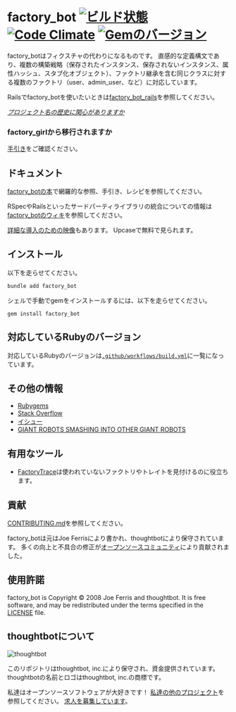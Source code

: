 # factory_bot [![ビルド状態][ci-image]][ci] [![Code Climate][grade-image]][grade] [![Gemのバージョン][version-image]][version]

factory_botはフィクスチャの代わりになるものです。
直感的な定義構文であり、複数の構築戦略（保存されたインスタンス、保存されないインスタンス、属性ハッシュ、スタブ化オブジェクト）、ファクトリ継承を含む同じクラスに対する複数のファクトリ（user、admin_user、など）に対応しています。

Railsでfactory_botを使いたいときは[factory_bot_rails](https://github.com/thoughtbot/factory_bot_rails)を参照してください。

_[プロジェクト名の歴史に関心がありますか][NAME]_


### factory\_girlから移行されますか

[手引き](https://github.com/thoughtbot/factory_bot/blob/4-9-0-stable/UPGRADE_FROM_FACTORY_GIRL.md)をご確認ください。


ドキュメント
------

[factory_botの本][the factory_bot book]で網羅的な参照、手引き、レシピを参照してください。

RSpecやRailsといったサードパーティライブラリの統合についての情報は[factory_botのウィキ][the factory_bot
wiki]を参照してください。

[詳細な導入のための映像][a detailed introductory video]もあります。
Upcaseで無料で見られます。

[a detailed introductory video]: https://upcase.com/videos/factory-bot?utm_source=github&utm_medium=open-source&utm_campaign=factory-girl
[the factory_bot book]: https://thoughtbot.github.io/factory_bot
[the factory_bot wiki]: https://github.com/thoughtbot/factory_bot/wiki

インストール
--------

以下を走らせてください。

```ruby
bundle add factory_bot
```

シェルで手動でgemをインストールするには、以下を走らせてください。

```shell
gem install factory_bot
```

対応しているRubyのバージョン
----------------

対応しているRubyのバージョンは[`.github/workflows/build.yml`](https://github.com/thoughtbot/factory_bot/blob/main/.github/workflows/build.yml)に一覧になっています。

その他の情報
------

* [Rubygems](https://rubygems.org/gems/factory_bot)
* [Stack Overflow](https://stackoverflow.com/questions/tagged/factory-bot)
* [イシュー](https://github.com/thoughtbot/factory_bot/issues)
* [GIANT ROBOTS SMASHING INTO OTHER GIANT
  ROBOTS](https://robots.thoughtbot.com/)

[GETTING_STARTED]: https://github.com/thoughtbot/factory_bot/blob/main/GETTING_STARTED.md
[NAME]: https://github.com/thoughtbot/factory_bot/blob/main/NAME.md

有用なツール
------

* [FactoryTrace](https://github.com/djezzzl/factory_trace)は使われていないファクトリやトレイトを見付けるのに役立ちます。

貢献
--

[CONTRIBUTING.md](https://github.com/thoughtbot/factory_bot/blob/main/CONTRIBUTING.md)を参照してください。

factory_botは元はJoe Ferrisにより書かれ、thoughtbotにより保守されています。
多くの向上と不具合の修正が[オープンソースコミュニティ](https://github.com/thoughtbot/factory_bot/graphs/contributors)により貢献されました。

使用許諾
----

factory_bot is Copyright © 2008 Joe Ferris and thoughtbot. It is free
software, and may be redistributed under the terms specified in the
[LICENSE] file.

[LICENSE]: https://github.com/thoughtbot/factory_bot/blob/main/LICENSE

<!-- START /templates/footer.md -->
## thoughtbotについて

![thoughtbot](https://thoughtbot.com/thoughtbot-logo-for-readmes.svg)

このリポジトリはthoughtbot, inc.により保守され、資金提供されています。
thoughtbotの名前とロゴはthoughtbot, inc.の商標です。

私達はオープンソースソフトウェアが大好きです！
[私達の他のプロジェクト][community]を参照してください。
[求人を募集しています][hire]。

[community]: https://thoughtbot.com/community?utm_source=github
[hire]: https://thoughtbot.com/hire-us?utm_source=github


<!-- END /templates/footer.md -->

[ci-image]: https://github.com/thoughtbot/factory_bot/actions/workflows/build.yml/badge.svg?branch=main
[ci]: https://github.com/thoughtbot/factory_bot/actions?query=workflow%3ABuild+branch%3Amain
[grade-image]: https://codeclimate.com/github/thoughtbot/factory_bot/badges/gpa.svg
[grade]: https://codeclimate.com/github/thoughtbot/factory_bot
[version-image]: https://badge.fury.io/rb/factory_bot.svg
[version]: https://badge.fury.io/rb/factory_bot
[hound-badge-image]: https://img.shields.io/badge/Reviewed_by-Hound-8E64B0.svg
[hound]: https://houndci.com
